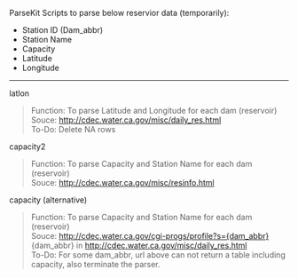 ParseKit Scripts to parse below reservior data (temporarily):

* Station ID (Dam_abbr)
* Station Name
* Capacity
* Latitude
* Longitude

***
latlon
> Function: To parse Latitude and Longitude for each dam (reservoir) <br/>
> Souce: http://cdec.water.ca.gov/misc/daily_res.html <br/>
> To-Do: Delete NA rows <br/>

capacity2
> Function: To parse Capacity and Station Name for each dam (reservoir)<br/>
> Souce: http://cdec.water.ca.gov/misc/resinfo.html<br/>

capacity (alternative)
> Function: To parse Capacity and Station Name for each dam (reservoir)<br/>
> Souce: http://cdec.water.ca.gov/cgi-progs/profile?s={dam_abbr} <br/>
         {dam_abbr} in http://cdec.water.ca.gov/misc/daily_res.html <br/>
> To-Do: For some dam_abbr, url above can not return a table including capacity, also terminate the parser. 

